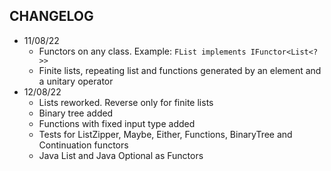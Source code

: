 ****CHANGELOG****
-
* 11/08/22 
  - Functors on any class. Example: ``FList implements IFunctor<List<?>>``
  - Finite lists, repeating list and functions generated by an element and a unitary operator
* 12/08/22
  - Lists reworked. Reverse only for finite lists
  - Binary tree added
  - Functions with fixed input type added
  - Tests for ListZipper, Maybe, Either, Functions, BinaryTree and Continuation functors
  - Java List and Java Optional as Functors